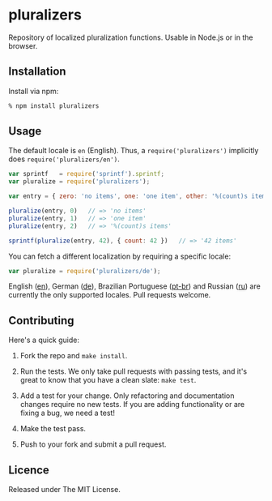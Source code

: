 # pluralizers

Repository of localized pluralization functions. Usable in Node.js or in the browser.


## Installation

Install via npm:

```bash
% npm install pluralizers
```

## Usage

The default locale is `en` (English). Thus, a `require('pluralizers')` implicitly does `require('pluralizers/en')`.

```js
var sprintf   = require('sprintf').sprintf;
var pluralize = require('pluralizers');

var entry = { zero: 'no items', one: 'one item', other: '%(count)s items' };

pluralize(entry, 0)   // => 'no items'
pluralize(entry, 1)   // => 'one item'
pluralize(entry, 2)   // => '%(count)s items'

sprintf(pluralize(entry, 42), { count: 42 })   // => '42 items'
```

You can fetch a different localization by requiring a specific locale:

```js
var pluralize = require('pluralizers/de');
```

English ([en](en.js)), German ([de](de.js)), Brazilian Portuguese ([pt-br](pt-br.js)) and Russian ([ru](ru.js)) are currently the only supported locales. Pull requests welcome.


## Contributing

Here's a quick guide:

1. Fork the repo and `make install`.

2. Run the tests. We only take pull requests with passing tests, and it's great to know that you have a clean slate: `make test`.

3. Add a test for your change. Only refactoring and documentation changes require no new tests. If you are adding functionality or are fixing a bug, we need a test!

4. Make the test pass.

5. Push to your fork and submit a pull request.


## Licence

Released under The MIT License.
